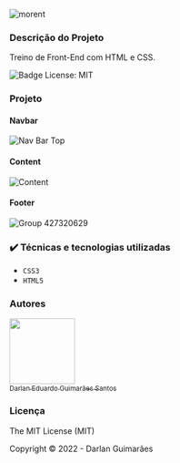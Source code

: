![morent](https://user-images.githubusercontent.com/71740181/186670464-2c5da947-9937-4dfb-b6f8-e3e92df7dea8.svg)

### Descrição do Projeto

Treino de Front-End com HTML e CSS.

![Badge License: MIT](https://img.shields.io/github/license/darlangui/e-commerce?style=for-the-badge)

### Projeto

#### Navbar

![Nav Bar Top](https://user-images.githubusercontent.com/71740181/186671270-355c5ebe-52f8-4ade-a8e4-ad91ab27c3f6.svg)

#### Content

![Content](https://user-images.githubusercontent.com/71740181/186671296-40501960-49eb-4c5b-a51c-8940ee3c9460.svg)

#### Footer

![Group 427320629](https://user-images.githubusercontent.com/71740181/186671333-d510aa4e-b434-4ac3-b6ae-b738c45102f6.svg)

### ✔️ Técnicas e tecnologias utilizadas

- `CSS3`
- `HTML5`

### Autores
[<img src="https://user-images.githubusercontent.com/71740181/180897012-2d7683f3-afd4-418f-a838-234ee686ee4c.png" width=115><br><sub>Darlan Eduardo Guimarães Santos</sub>](https://github.com/darlangui)

### Licença 

The MIT License (MIT)

Copyright ©️ 2022 - Darlan Guimarães
